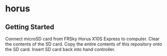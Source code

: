 # horus 

## Getting Started
Connect microSD card from FRSky Horus X10S Express to computer.
Clear the contents of the SD card.
Copy the entire contents of this repository onto the SD card.
Insert SD card back into hand controller.
